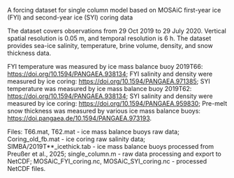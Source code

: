 A forcing dataset for single column model based on MOSAiC first-year ice (FYI) and second-year ice (SYI) coring data

The dataset covers observations from 29 Oct 2019 to 29 July 2020.
Vertical spatial resolution is 0.05 m, and temporal resolution is 6 h.
The dataset provides sea-ice salinity, temperature, brine volume, density, and snow thickness data.

FYI temperature was measured by ice mass balance buoy 2019T66: https://doi.org/10.1594/PANGAEA.938134;
FYI salinity and density were measured by ice coring: https://doi.org/10.1594/PANGAEA.971385;
SYI temperature was measured by ice mass balance buoy 2019T62: https://doi.org/10.1594/PANGAEA.938134;
SYI salinity and density were measured by ice coring: https://doi.org/10.1594/PANGAEA.959830;
Pre-melt snow thickness was measured by various ice mass balance buoys: https://doi.pangaea.de/10.1594/PANGAEA.973193.

Files:
T66.mat, T62.mat - ice mass balance buoys raw data;
Coring_old_fb.mat - ice coring raw salinity data;
SIMBA/2019T**_icethick.tab - ice mass balance buoys processed from Preußer et al., 2025;
single_column.m - raw data processing and export to NetCDF;
MOSAiC_FYI_coring.nc, MOSAiC_SYI_coring.nc - processed NetCDF files.

